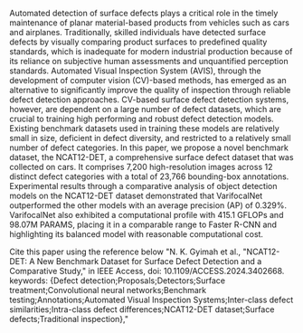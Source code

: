 Automated detection of surface defects plays a critical role in the timely maintenance of planar material-based products from vehicles such as cars and airplanes. Traditionally, skilled individuals have detected surface defects by visually comparing product surfaces to predefined quality standards, which is inadequate for modern industrial production because of its reliance on subjective human assessments and unquantified perception standards. Automated Visual Inspection System (AVIS), through the development of computer vision (CV)-based methods, has emerged as an alternative to significantly improve the quality of inspection through reliable defect detection approaches. CV-based surface defect detection systems, however, are dependent on a large number of defect datasets, which are crucial to training high performing and robust defect detection models. Existing benchmark datasets used in training these models are relatively small in size, deficient in defect diversity, and restricted to a relatively small number of defect categories. In this paper, we propose a novel benchmark dataset, the NCAT12-DET, a comprehensive surface defect dataset that was collected on cars. It comprises 7,200 high-resolution images across 12 distinct defect categories with a total of 23,766 bounding-box annotations. Experimental results through a comparative analysis of object detection models on the NCAT12-DET dataset demonstrated that VarifocalNet outperformed the other models with an average precision (AP) of $0.329\%$. VarifocalNet also exhibited a computational profile with 415.1 GFLOPs and 98.07M PARAMS, placing it in a comparable range to Faster R-CNN and highlighting its balanced model with reasonable computational cost.

Cite this paper using the reference below 
"N. K. Gyimah et al., "NCAT12-DET: A New Benchmark Dataset for Surface Defect Detection and a Comparative Study," in IEEE Access, doi: 10.1109/ACCESS.2024.3402668.
keywords: {Defect detection;Proposals;Detectors;Surface treatment;Convolutional neural networks;Benchmark testing;Annotations;Automated Visual Inspection Systems;Inter-class defect similarities;Intra-class defect differences;NCAT12-DET dataset;Surface defects;Traditional inspection},"


